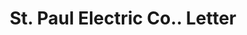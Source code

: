 ---
doi: 10.7916/D8P85PX8
date_other: '1919'
date_other_textual: '1919'
form: correspondence
genre:
- Letters (correspondence)
name:
- St. Paul Electric Co.
object_in_context_url: https://biggert.cul.columbia.edu/items/view/ave_biggert_00683
subject_hierarchical_geographic:
- St. Paul, Minnesota, United States
subject_name:
- St. Paul Electric Co.
title: St. Paul Electric Co.. Letter
sort_title: St. Paul Electric Co.. Letter
call_number: ave_biggert_00683
coordinates:
- 44.94416666666666,-93.0936111111111
pid: ave_biggert_00683
identifiers: ave_biggert_00683
thumbnail: https://derivativo-1.library.columbia.edu/iiif/2/ldpd:345558/full/!256,256/0/native.jpg
permalink: "/items/ave_biggert_00683/"
layout: iiif-image-page
---